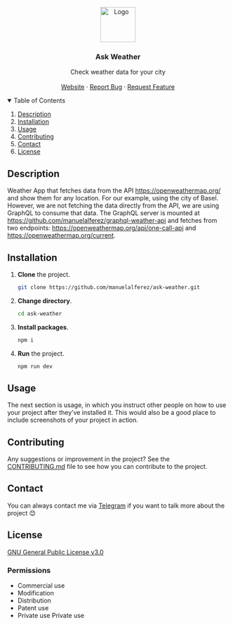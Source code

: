 <p align="center">
  <img src="https://ik.imagekit.io/manuelalferez/ask-weather/logo_nOGe2gz6p.svg?updatedAt=1640953005090" alt="Logo" width="80">
</p>

<h3 align="center">Ask Weather</h3>

<p align="center">
  Check weather data for your city
    <br />
    <br />
    <a href="https://ask-weather.vercel.app/">Website</a>
    ·
    <a href="https://github.com/manuelalferez/ask-weather/issues">Report Bug</a>
    ·
    <a href="https://github.com/manuelalferez/ask-weather/issues">Request Feature</a>
  </p>

<details open="open">
  <summary>Table of Contents</summary>
  <ol>
    <li><a href="#description">Description</a></li>
    <li><a href="#installation">Installation</a></li>
    <li><a href="#usage">Usage</a></li>
    <li><a href="#contributing">Contributing</a></li>
    <li><a href="#contact">Contact</a></li>
    <li><a href="#License">License</a></li>
  </ol>
</details>

## Description

Weather App that fetches data from the API https://openweathermap.org/ and show them for any location. For our example, using the city of Basel. However, we are not fetching the data directly from the API, we are using GraphQL to consume that data. The GraphQL server is mounted at https://github.com/manuelalferez/graphql-weather-api and fetches from two endpoints: https://openweathermap.org/api/one-call-api and https://openweathermap.org/current. 

## Installation


1. **Clone** the project.

   ```bash
   git clone https://github.com/manuelalferez/ask-weather.git
   ```

2. **Change directory**.

   ```bash
   cd ask-weather
   ```

3. **Install packages**.

   ```bash
   npm i
   ```

4. **Run** the project.

   ```bash
   npm run dev
   ```

## Usage

The next section is usage, in which you instruct other people on how to use your project after they’ve installed it. This would also be a good place to include screenshots of your project in action.

## Contributing

Any suggestions or improvement in the project? See the [CONTRIBUTING.md](https://github.com/manuelalferez/ask-weather/blob/master/CONTRIBUTING.md) file to see how you can contribute to the project.

## Contact

You can always contact me via [Telegram](https://t.me/manuelalferez) if you want to talk more about the project 😊

## License

[GNU General Public License v3.0](https://github.com/manuelalferez/ask-weather/blob/main/LICENSE)

### Permissions

- Commercial use
- Modification
- Distribution
- Patent use
- Private use
Private use


